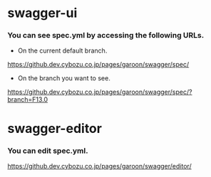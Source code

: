 # swagger-ui
### You can see spec.yml by accessing the following URLs.

- On the current default branch.

https://github.dev.cybozu.co.jp/pages/garoon/swagger/spec/

- On the branch you want to see.

https://github.dev.cybozu.co.jp/pages/garoon/swagger/spec/?branch=F13.0


# swagger-editor
### You can edit spec.yml.
https://github.dev.cybozu.co.jp/pages/garoon/swagger/editor/
